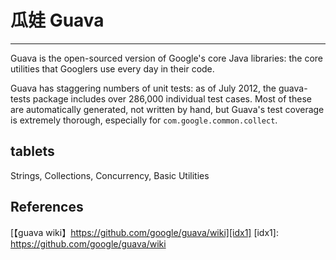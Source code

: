 # 瓜娃 Guava
---
Guava is the open-sourced version of Google's core Java libraries: the core utilities that Googlers use every day in their code. 

Guava has staggering numbers of unit tests: as of July 2012, the guava-tests package includes over 286,000 individual test cases. Most of these are automatically generated, not written by hand, but Guava's test coverage is extremely thorough, especially for `com.google.common.collect`.
## tablets
Strings, Collections, Concurrency, Basic Utilities








## References
[【guava wiki】https://github.com/google/guava/wiki][idx1]
[idx1]: https://github.com/google/guava/wiki
